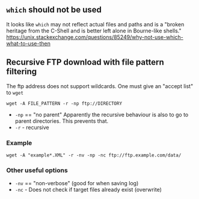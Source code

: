 
## `which` should not be used

It looks like `which` may not reflect actual files and paths and is a 
"broken heritage from the C-Shell and is better left alone in Bourne-like shells."
https://unix.stackexchange.com/questions/85249/why-not-use-which-what-to-use-then


## Recursive FTP download with file pattern filtering

The ftp address does not support wildcards. One must give an "accept list" to `wget`

```
wget -A FILE_PATTERN -r -np ftp://DIRECTORY
```

* `-np` == "no parent" Apparently the recursive behaviour is also to go to parent directories.
  This prevents that.
* `-r` - recursive

### Example
`wget -A "example*.XML" -r -nv -np -nc ftp://ftp.example.com/data/`

### Other useful options
* `-nv` == "non-verbose" (good for when saving log)
* `-nc` - Does not check if target files already exist (overwrite)
